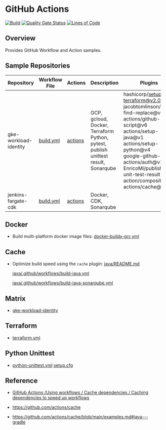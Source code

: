 # GitHub Actions

[![Build](https://github.com/DevSecOpsSamples/githubactions/actions/workflows/build.yml/badge.svg?branch=master)](https://github.com/DevSecOpsSamples/githubactions/actions/workflows/build.yml)
[![Quality Gate Status](https://sonarcloud.io/api/project_badges/measure?project=DevSecOpsSamples_githubactions&metric=alert_status)](https://sonarcloud.io/summary/new_code?id=DevSecOpsSamples_githubactions) [![Lines of Code](https://sonarcloud.io/api/project_badges/measure?project=DevSecOpsSamples_githubactions&metric=ncloc)](https://sonarcloud.io/summary/new_code?id=DevSecOpsSamples_githubactions)

## Overview

Provides GitHub Workflow and Action samples.

## Sample Repositories

| Repository                          | Workflow File | Actions | Description | Plugins |
|---|--------------------------------|------|--------------------------------|---------------|
| gke-workload-identity | [build.yml](https://github.com/DevSecOpsSamples/gke-workload-identity/blob/master/.github/workflows/build.yml)     | [actions](https://github.com/DevSecOpsSamples/gke-workload-identity/actions/workflows/build.yml) | GCP, gcloud, Docker, Terraform <br/> Python, pytest, publish unittest result, Sonarqube  | hashicorp/setup-terraform@v2.0.3 <br/>jacobtomlinson/gha-find-replace@v2 <br/> actions/github-script@v6 <br/>actions/setup-java@v1 <br/>actions/setup-python@v4 <br/> google-github-actions/auth@v1 <br/> EnricoMi/publish-unit-test-result-action/composite@v2 <br/> actions/cache@v3 <br/> |
| jenkins-fargate-cdk   | [build.yml](https://github.com/DevSecOpsSamples/jenkins-fargate-cdk/blob/master/.github/workflows/build.yml)     | [actions](https://github.com/DevSecOpsSamples/jenkins-fargate-cdk/actions/workflows/build.yml) | Docker, CDK, Sonarqube | |

## Docker

- Build multi-platform docker image files: [docker-buildx-gcr.yml](docker-buildx-gcr.yml)

## Cache

- Optimize build speed using the `cache` plugin: [java/README.md](java/README.md)

    [java/.github/workflows/build-java.yml](java/.github/workflows/build-java.yml)

    [java/.github/workflows/build-java-sonarqube.yml](java/.github/workflows/build-java-sonarqube.yml)

## Matrix

- [gke-workload-identity](https://github.com/DevSecOpsSamples/gke-workload-identity/blob/master/.github/workflows/build.yml)

## Terraform

- [terraform.yml](terraform.yml)

## Python Unittest

- [python-unittest.yml](python-unittest.yml) [setup.cfg](setup.cfg) 

## Reference

- [GitHub Actions /Using workflows / Cache dependencies / Caching dependencies to speed up workflows](https://docs.github.com/en/actions/using-workflows/caching-dependencies-to-speed-up-workflows#managing-caches)

- https://github.com/actions/cache

- https://github.com/actions/cache/blob/main/examples.md#java---gradle
